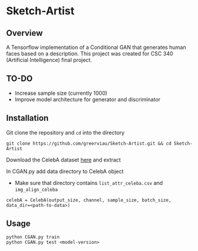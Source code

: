 # Sketch-Artist

## Overview
A Tensorflow implementation of a Conditional GAN that generates human faces based on a description. This project was created for CSC 340 (Artificial Intelligence) final project. 

## TO-DO
* Increase sample size (currently 1000)
* Improve model architecture for generator and discriminator

## Installation
Git clone the repository and ```cd``` into the directory
```
git clone https://github.com/greerviau/Sketch-Artist.git && cd Sketch-Artist
```
Download the CelebA dataset [here](https://www.kaggle.com/jessicali9530/celeba-dataset) and extract

In CGAN.py add data directory to CelebA object
* Make sure that directory contains ```list_attr_celeba.csv``` and ```img_align_celeba```
```
celebA = CelebA(output_size, channel, sample_size, batch_size, data_dir=<path-to-data>)
```

## Usage
```
python CGAN.py train
python CGAN.py test <model-version>
```
